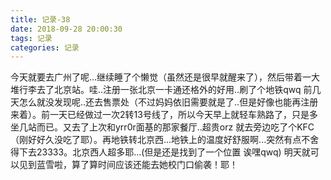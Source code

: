 ```yaml
---
title: 记录-38
date: 2018-09-28 20:00:30
tags: 记录
categories: 记录
---
```

今天就要去广州了呢...继续睡了个懒觉（虽然还是很早就醒来了），然后带着一大堆行李去了北京站。哇..注册一张北京一卡通还格外的好用..刷了个地铁qwq 前几天怎么就没发现呢..还去售票处（不过妈妈依旧需要就是了..但是好像也能再注册来着）。前一天已经做过一次2转13号线了，所以今天早上就轻车熟路了，只是多坐几站而已。又去了上次和yrr0r面基的那家餐厅..超贵orz 就去旁边吃了个KFC（刚好好久没吃了耶）。再地铁转北京西...地铁上的温度好舒服啊...突然有点不舍得下去23333。北京西人超多耶...(但是还是找到了一个位置 诶嘿qwq) 明天就可以见到蓝雪啦，算了算时间应该还能去她校门口偷袭！耶！